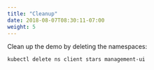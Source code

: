 ```yaml
---
title: "Cleanup"
date: 2018-08-07T08:30:11-07:00
weight: 5
---
```

Clean up the demo by deleting the namespaces:

```
kubectl delete ns client stars management-ui
```

<!---
We will not uninstall Calico because of issues related IpTables. There is a hack on how to cleanup but this doesn't work on AWS platform
https://github.com/projectcalico/calico/blob/master/hack/remove-calico-policy/remove-policy.md

Uninstall Calico:

```
kubectl delete -f https://raw.githubusercontent.com/aws/amazon-vpc-cni-k8s/master/config/v1.2/calico.yaml
```
-->

